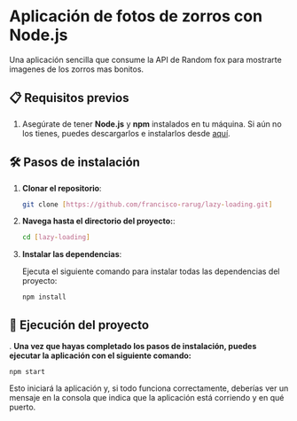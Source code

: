 # Aplicación de fotos de zorros con Node.js

Una aplicación sencilla que consume la API de Random fox para mostrarte imagenes de los zorros mas bonitos.

## 📋 Requisitos previos

1. Asegúrate de tener **Node.js** y **npm** instalados en tu máquina. Si aún no los tienes, puedes descargarlos e instalarlos desde [aquí](https://nodejs.org/).

## 🛠️ Pasos de instalación

1. **Clonar el repositorio**:

   ```bash
   git clone [https://github.com/francisco-rarug/lazy-loading.git]

2. **Navega hasta el directorio del proyecto:**:

    ```bash
    cd [lazy-loading]
    

3. **Instalar las dependencias**:

    Ejecuta el siguiente comando para instalar todas las dependencias del proyecto:

    ```bash
    npm install
    
## 🚀 Ejecución del proyecto

. **Una vez que hayas completado los pasos de instalación, puedes ejecutar la aplicación con el siguiente comando:**

    npm start

Esto iniciará la aplicación y, si todo funciona correctamente, deberías ver un mensaje en la consola que indica que la aplicación está corriendo y en qué puerto.

